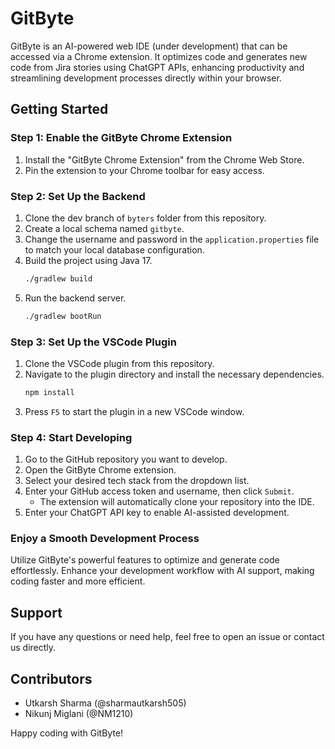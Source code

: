 # GitByte

GitByte is an AI-powered web IDE (under development) that can be accessed via a Chrome extension. It optimizes code and generates new code from Jira stories using ChatGPT APIs, enhancing productivity and streamlining development processes directly within your browser.

## Getting Started

### Step 1: Enable the GitByte Chrome Extension
1. Install the "GitByte Chrome Extension" from the Chrome Web Store.
2. Pin the extension to your Chrome toolbar for easy access.

### Step 2: Set Up the Backend
1. Clone the dev branch of `byters` folder from this repository.
2. Create a local schema named `gitbyte`.
3. Change the username and password in the `application.properties` file to match your local database configuration.
4. Build the project using Java 17.
    ```sh
    ./gradlew build
    ```
5. Run the backend server.
    ```sh
    ./gradlew bootRun
    ```

### Step 3: Set Up the VSCode Plugin
1. Clone the VSCode plugin from this repository.
2. Navigate to the plugin directory and install the necessary dependencies.
    ```sh
    npm install
    ```
3. Press `F5` to start the plugin in a new VSCode window.

### Step 4: Start Developing
1. Go to the GitHub repository you want to develop.
2. Open the GitByte Chrome extension.
3. Select your desired tech stack from the dropdown list.
4. Enter your GitHub access token and username, then click `Submit`.
    - The extension will automatically clone your repository into the IDE.
5. Enter your ChatGPT API key to enable AI-assisted development.

### Enjoy a Smooth Development Process
Utilize GitByte's powerful features to optimize and generate code effortlessly. Enhance your development workflow with AI support, making coding faster and more efficient.

## Support
If you have any questions or need help, feel free to open an issue or contact us directly.

## Contributors
- Utkarsh Sharma (@sharmautkarsh505)
- Nikunj Miglani (@NM1210)

Happy coding with GitByte!
